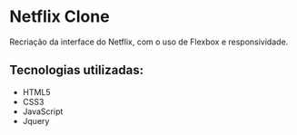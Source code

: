 # Netflix Clone

Recriação da interface do Netflix, com o uso de Flexbox e responsividade.



## Tecnologias utilizadas:

* HTML5
* CSS3
* JavaScript
* Jquery

